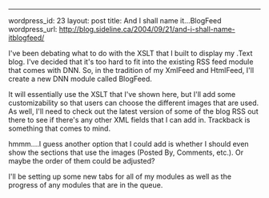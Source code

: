 --- 
wordpress_id: 23
layout: post
title: And I shall name it&#8230;BlogFeed
wordpress_url: http://blog.sideline.ca/2004/09/21/and-i-shall-name-itblogfeed/

I've been debating what to do with the XSLT that I built to display my .Text blog. I've decided that it's too hard to fit into the existing RSS feed module that comes with DNN. So, in the tradition of my XmlFeed and HtmlFeed, I'll create a new DNN module called BlogFeed.

It will essentially use the XSLT that I've shown here, but I'll add some customizability so that users can choose the different images that are used. As well, I'll need to check out the latest version of some of the blog RSS out there to see if there's any other XML fields that I can add in. Trackback is something that comes to mind.

hmmm....I guess another option that I could add is whether I should even show the sections that use the images (Posted By, Comments, etc.). Or maybe the order of them could be adjusted?

I'll be setting up some new tabs for all of my modules as well as the progress of any modules that are in the queue.

